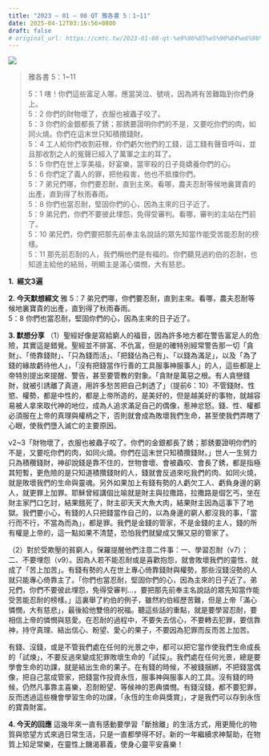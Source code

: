 ```yaml
---
title: "2023 – 01 – 08 QT 雅各書 5：1~11"
date: 2025-04-12T03:16:56+0800
draft: false
# original_url: https://cmtc.tw/2023-01-08-qt-%e9%9b%85%e5%90%84%e6%9b%b8-5%ef%bc%9a111
---
```


![](/images/qt.jpg)
> 雅各書 5：1\~11
>
> 5：1 嗐！你們這些富足人哪，應當哭泣、號咷，因為將有苦難臨到你們身上。  
> 5：2 你們的財物壞了，衣服也被蟲子咬了。  
> 5：3 你們的金銀都長了銹；那銹要證明你們的不是，又要吃你們的肉，如同火燒。你們在這末世只知積攢錢財。  
> 5：4 工人給你們收割莊稼，你們虧欠他們的工錢，這工錢有聲音呼叫，並且那收割之人的冤聲已經入了萬軍之主的耳了。  
> 5：5 你們在世上享美福，好宴樂，當宰殺的日子竟嬌養你們的心。  
> 5：6 你們定了義人的罪，把他殺害，他也不抵擋你們。  
> 5：7 弟兄們哪，你們要忍耐，直到主來。看哪，農夫忍耐等候地裏寶貴的出產，直到得了秋雨春雨。  
> 5：8 你們也當忍耐，堅固你們的心，因為主來的日子近了。  
> 5：9 弟兄們，你們不要彼此埋怨，免得受審判。看哪，審判的主站在門前了。  
> 5：10 弟兄們，你們要把那先前奉主名說話的眾先知當作能受苦能忍耐的榜樣。  
> 5：11 那先前忍耐的人，我們稱他們是有福的。你們聽見過約伯的忍耐，也知道主給他的結局，明顯主是滿心憐憫，大有慈悲。

**1.  經文3遍**

**2. 今天默想經文**
雅 5：7 弟兄們哪，你們要忍耐，直到主來。看哪，農夫忍耐等候地裏寶貴的出產，直到得了秋雨春雨。  
5：8 你們也當忍耐，堅固你們的心，因為主來的日子近了。

**3. 默想分享**
（1）聖經好像是寫給窮人的福音，因為許多地方都在警告富足人的危險，其實這是錯覺。聖經並不排富、不仇富，但是的確特別經常警告那一切「貪財」、「倚靠錢財」、「只為錢而活」、「把錢佔為己有」、「以錢為滿足」，以及「為了錢的緣故虧待他人」，「沒有把錢當作行善的工具服事神服事人」的人，這些都是上帝特別提出來提醒、警告，甚至要管教的對象。「貪財是萬惡之根。有人貪戀錢財，就被引誘離了真道，用許多愁苦把自己刺透了」（提前6：10）不管錢財、性慾、權勢，都是中性的，都是上帝所造的，是美好的，但是越美好的事物，就越容易被人拿來取代神的地位，成為人追求滿足自己的偶像，惹神忿怒。錢、性、權都必須服在上帝的真理與權柄之下，否則就會成為敗壞我們生命，甚至使我們弄瞎了心眼，使我們墮入滅亡的主要原因。

v2\~3「財物壞了，衣服也被蟲子咬了。你們的金銀都長了銹；那銹要證明你們的不是，又要吃你們的肉，如同火燒。你們在這末世只知積攢錢財。」世人一生努力只為積穳錢財，神卻說錢是靠不住的，世物會壞、會被蟲咬、會長了銹，都是指極其短暫，更危險的是只知道積攢錢財的人，錢就會反過來吃我們的肉、如同火燒，就是敗壞我們的生命與靈魂。另外如果加上有錢有勢的人虧欠工人、虧負身邊的窮人，就更罪上加罪。耶穌曾經講個比喻就是財主與拉撒路，拉撒路是個乞丐，坐在財主家門口乞討，結果餓死了，財主卻天天大魚大肉，結果財主因為這事下了地獄。我們要小心，有錢的人只把錢當作自己的，以為身邊的窮人都沒我的事，「當行而不行，不當為而為」，都是罪。我們是金錢的管家，不是金錢的主人，錢的所有權是上帝的，這一點如果不清楚，恐怕我們就變成又懶又惡的管家了。

（2）對於受欺壓的貧窮人，保羅提醒他們注意二件事：一、學習忍耐（v7）；二、不要埋怨（v9）。因為人若不能忍耐或是喜歡抱怨，就會敗壞我們的靈性，就成了「苦上加苦」。有錢有勢的人在世上專心倚靠錢財與權勢，那些沒錢沒勢的人就只能專心倚靠主了。「你們也當忍耐，堅固你們的心，因為主來的日子近了。弟兄們，你們不要彼此埋怨，免得受審判…，要把那先前奉主名說話的眾先知當作能受苦能忍耐的榜樣。」這裏舉了約伯的例子，雖然約伯經歷苦難，但是上帝「滿心憐憫，大有慈悲」，最後給他雙倍的祝福。聽這些話的重點，就是要學習忍耐，要相信上帝的憐憫與慈愛。在忍耐的過程中，不要失去信心，不要轉去犯罪，要信靠神，持守真理、結出信心、盼望、愛心的果子，不要因為犯罪而反而苦上加苦。

有錢、沒錢，或是不管我們處在任何的光景之中，都可以把它當作使我們生命成長的「試煉」，不要反過來變成犯罪敗壞生命的「試探」。我們處在任何光景，總是要學會生命的功課，就是結出生命的果子。在有錢的時候，不被錢捆綁，不把錢當偶像，把自己當成管家，把錢當作投資永恆，服事神與服事人的工具。沒有錢的時候，仍然凡事靠主喜樂，忍耐盼望、等候神的恩典憐憫。有錢沒錢，都不要犯罪，反而透過這些機會學習生命的功課，「永恆的生命與獎賞」，才是我們可以存到永恆的寶貴財富。

**4. 今天的回應**
這幾年來一直有感動要學習「斷捨離」的生活方式，用更簡化的物質與慾望方式來過日常生活，只是一直都學得不好。新的一年繼續求神幫助，在物質上知足常樂，在靈性上饑渴慕義，使身心靈平安喜樂！

